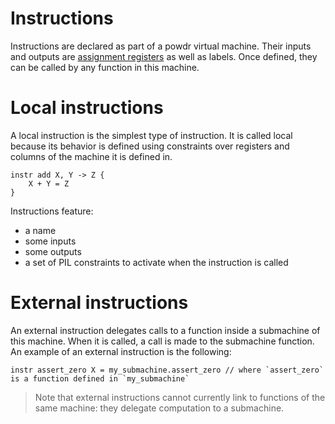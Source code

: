 # Instructions

Instructions are declared as part of a powdr virtual machine. Their inputs and outputs are [assignment registers](./registers.md) as well as labels. Once defined, they can be called by any function in this machine.

# Local instructions

A local instruction is the simplest type of instruction. It is called local because its behavior is defined using constraints over registers and columns of the machine it is defined in.

```
instr add X, Y -> Z {
    X + Y = Z
}
```

Instructions feature:
- a name
- some inputs
- some outputs
- a set of PIL constraints to activate when the instruction is called

# External instructions

An external instruction delegates calls to a function inside a submachine of this machine. When it is called, a call is made to the submachine function. An example of an external instruction is the following:

```
instr assert_zero X = my_submachine.assert_zero // where `assert_zero` is a function defined in `my_submachine`
```

> Note that external instructions cannot currently link to functions of the same machine: they delegate computation to a submachine.

